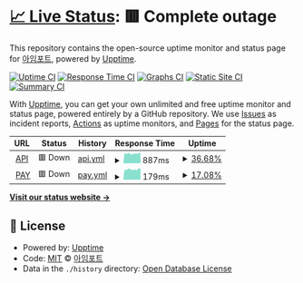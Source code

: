 # [📈 Live Status](https://health.iamport.kr): <!--live status--> **🟥 Complete outage**

This repository contains the open-source uptime monitor and status page for [아임포트](http://www.iamport.kr), powered by [Upptime](https://github.com/upptime/upptime).

[![Uptime CI](https://github.com/iamport/service-status/workflows/Uptime%20CI/badge.svg)](https://github.com/iamport/service-status/actions?query=workflow%3A%22Uptime+CI%22)
[![Response Time CI](https://github.com/iamport/service-status/workflows/Response%20Time%20CI/badge.svg)](https://github.com/iamport/service-status/actions?query=workflow%3A%22Response+Time+CI%22)
[![Graphs CI](https://github.com/iamport/service-status/workflows/Graphs%20CI/badge.svg)](https://github.com/iamport/service-status/actions?query=workflow%3A%22Graphs+CI%22)
[![Static Site CI](https://github.com/iamport/service-status/workflows/Static%20Site%20CI/badge.svg)](https://github.com/iamport/service-status/actions?query=workflow%3A%22Static+Site+CI%22)
[![Summary CI](https://github.com/iamport/service-status/workflows/Summary%20CI/badge.svg)](https://github.com/iamport/service-status/actions?query=workflow%3A%22Summary+CI%22)

With [Upptime](https://upptime.js.org), you can get your own unlimited and free uptime monitor and status page, powered entirely by a GitHub repository. We use [Issues](https://github.com/iamport/service-status/issues) as incident reports, [Actions](https://github.com/iamport/service-status/actions) as uptime monitors, and [Pages](https://health.iamport.kr) for the status page.

<!--start: status pages-->
<!-- This summary is generated by Upptime (https://github.com/upptime/upptime) -->
<!-- Do not edit this manually, your changes will be overwritten -->
<!-- prettier-ignore -->
| URL | Status | History | Response Time | Uptime |
| --- | ------ | ------- | ------------- | ------ |
| <img alt="" src="https://favicons.githubusercontent.com/vital-signs.dev.iamport.co" height="13"> [API](https://vital-signs.dev.iamport.co) | 🟥 Down | [api.yml](https://github.com/iamport/service-status/commits/HEAD/history/api.yml) | <details><summary><img alt="Response time graph" src="./graphs/api/response-time-week.png" height="20"> 887ms</summary><br><a href="https://health.iamport.kr/history/api"><img alt="Response time 887" src="https://img.shields.io/endpoint?url=https%3A%2F%2Fraw.githubusercontent.com%2Fiamport%2Fservice-status%2FHEAD%2Fapi%2Fapi%2Fresponse-time.json"></a><br><a href="https://health.iamport.kr/history/api"><img alt="24-hour response time 887" src="https://img.shields.io/endpoint?url=https%3A%2F%2Fraw.githubusercontent.com%2Fiamport%2Fservice-status%2FHEAD%2Fapi%2Fapi%2Fresponse-time-day.json"></a><br><a href="https://health.iamport.kr/history/api"><img alt="7-day response time 887" src="https://img.shields.io/endpoint?url=https%3A%2F%2Fraw.githubusercontent.com%2Fiamport%2Fservice-status%2FHEAD%2Fapi%2Fapi%2Fresponse-time-week.json"></a><br><a href="https://health.iamport.kr/history/api"><img alt="30-day response time 887" src="https://img.shields.io/endpoint?url=https%3A%2F%2Fraw.githubusercontent.com%2Fiamport%2Fservice-status%2FHEAD%2Fapi%2Fapi%2Fresponse-time-month.json"></a><br><a href="https://health.iamport.kr/history/api"><img alt="1-year response time 887" src="https://img.shields.io/endpoint?url=https%3A%2F%2Fraw.githubusercontent.com%2Fiamport%2Fservice-status%2FHEAD%2Fapi%2Fapi%2Fresponse-time-year.json"></a></details> | <details><summary><a href="https://health.iamport.kr/history/api">36.68%</a></summary><a href="https://health.iamport.kr/history/api"><img alt="All-time uptime 36.68%" src="https://img.shields.io/endpoint?url=https%3A%2F%2Fraw.githubusercontent.com%2Fiamport%2Fservice-status%2FHEAD%2Fapi%2Fapi%2Fuptime.json"></a><br><a href="https://health.iamport.kr/history/api"><img alt="24-hour uptime 36.68%" src="https://img.shields.io/endpoint?url=https%3A%2F%2Fraw.githubusercontent.com%2Fiamport%2Fservice-status%2FHEAD%2Fapi%2Fapi%2Fuptime-day.json"></a><br><a href="https://health.iamport.kr/history/api"><img alt="7-day uptime 36.68%" src="https://img.shields.io/endpoint?url=https%3A%2F%2Fraw.githubusercontent.com%2Fiamport%2Fservice-status%2FHEAD%2Fapi%2Fapi%2Fuptime-week.json"></a><br><a href="https://health.iamport.kr/history/api"><img alt="30-day uptime 36.68%" src="https://img.shields.io/endpoint?url=https%3A%2F%2Fraw.githubusercontent.com%2Fiamport%2Fservice-status%2FHEAD%2Fapi%2Fapi%2Fuptime-month.json"></a><br><a href="https://health.iamport.kr/history/api"><img alt="1-year uptime 36.68%" src="https://img.shields.io/endpoint?url=https%3A%2F%2Fraw.githubusercontent.com%2Fiamport%2Fservice-status%2FHEAD%2Fapi%2Fapi%2Fuptime-year.json"></a></details>
| <img alt="" src="https://favicons.githubusercontent.com/vital-signs.dev.iamport.co" height="13"> [PAY](https://vital-signs.dev.iamport.co) | 🟥 Down | [pay.yml](https://github.com/iamport/service-status/commits/HEAD/history/pay.yml) | <details><summary><img alt="Response time graph" src="./graphs/pay/response-time-week.png" height="20"> 179ms</summary><br><a href="https://health.iamport.kr/history/pay"><img alt="Response time 179" src="https://img.shields.io/endpoint?url=https%3A%2F%2Fraw.githubusercontent.com%2Fiamport%2Fservice-status%2FHEAD%2Fapi%2Fpay%2Fresponse-time.json"></a><br><a href="https://health.iamport.kr/history/pay"><img alt="24-hour response time 179" src="https://img.shields.io/endpoint?url=https%3A%2F%2Fraw.githubusercontent.com%2Fiamport%2Fservice-status%2FHEAD%2Fapi%2Fpay%2Fresponse-time-day.json"></a><br><a href="https://health.iamport.kr/history/pay"><img alt="7-day response time 179" src="https://img.shields.io/endpoint?url=https%3A%2F%2Fraw.githubusercontent.com%2Fiamport%2Fservice-status%2FHEAD%2Fapi%2Fpay%2Fresponse-time-week.json"></a><br><a href="https://health.iamport.kr/history/pay"><img alt="30-day response time 179" src="https://img.shields.io/endpoint?url=https%3A%2F%2Fraw.githubusercontent.com%2Fiamport%2Fservice-status%2FHEAD%2Fapi%2Fpay%2Fresponse-time-month.json"></a><br><a href="https://health.iamport.kr/history/pay"><img alt="1-year response time 179" src="https://img.shields.io/endpoint?url=https%3A%2F%2Fraw.githubusercontent.com%2Fiamport%2Fservice-status%2FHEAD%2Fapi%2Fpay%2Fresponse-time-year.json"></a></details> | <details><summary><a href="https://health.iamport.kr/history/pay">17.08%</a></summary><a href="https://health.iamport.kr/history/pay"><img alt="All-time uptime 17.08%" src="https://img.shields.io/endpoint?url=https%3A%2F%2Fraw.githubusercontent.com%2Fiamport%2Fservice-status%2FHEAD%2Fapi%2Fpay%2Fuptime.json"></a><br><a href="https://health.iamport.kr/history/pay"><img alt="24-hour uptime 17.08%" src="https://img.shields.io/endpoint?url=https%3A%2F%2Fraw.githubusercontent.com%2Fiamport%2Fservice-status%2FHEAD%2Fapi%2Fpay%2Fuptime-day.json"></a><br><a href="https://health.iamport.kr/history/pay"><img alt="7-day uptime 17.08%" src="https://img.shields.io/endpoint?url=https%3A%2F%2Fraw.githubusercontent.com%2Fiamport%2Fservice-status%2FHEAD%2Fapi%2Fpay%2Fuptime-week.json"></a><br><a href="https://health.iamport.kr/history/pay"><img alt="30-day uptime 17.08%" src="https://img.shields.io/endpoint?url=https%3A%2F%2Fraw.githubusercontent.com%2Fiamport%2Fservice-status%2FHEAD%2Fapi%2Fpay%2Fuptime-month.json"></a><br><a href="https://health.iamport.kr/history/pay"><img alt="1-year uptime 17.08%" src="https://img.shields.io/endpoint?url=https%3A%2F%2Fraw.githubusercontent.com%2Fiamport%2Fservice-status%2FHEAD%2Fapi%2Fpay%2Fuptime-year.json"></a></details>

<!--end: status pages-->

[**Visit our status website →**](https://health.iamport.kr)

## 📄 License

- Powered by: [Upptime](https://github.com/upptime/upptime)
- Code: [MIT](./LICENSE) © [아임포트](http://www.iamport.kr)
- Data in the `./history` directory: [Open Database License](https://opendatacommons.org/licenses/odbl/1-0/)
